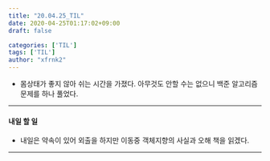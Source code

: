 ```yaml
---
title: "20.04.25_TIL"
date: 2020-04-25T01:17:02+09:00
draft: false

categories: ['TIL']
tags: ['TIL']
author: "xfrnk2"
---
```

+ 몸상태가 좋지 않아 쉬는 시간을 가졌다. 아무것도 안할 수는 없으니 백준 알고리즘 문제를 하나 풀었다.
--- 
#### 내일 할 일  
+ 내일은 약속이 있어 외출을 하지만 이동중 객체지향의 사실과 오해 책을 읽겠다.
---